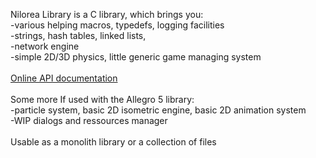 Nilorea Library is a C library, which brings you:<br />
-various helping macros, typedefs, logging facilities<br />
-strings, hash tables, linked lists,<br />
-network engine<br />
-simple 2D/3D physics, little generic game managing system<br />
<br />
<a href='https://www.nilorea.net/api_nilorea/index.html'>Online API documentation</a><br />
<br />
Some more If used with the Allegro 5 library:<br />
-particle system, basic 2D isometric engine, basic 2D animation system<br />
-WIP dialogs and ressources manager<br />
<br />
Usable as a monolith library or a collection of files
